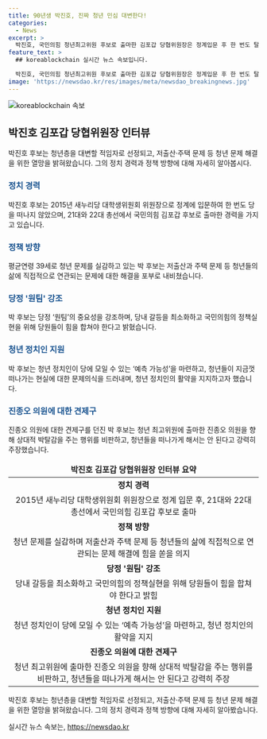 ```yaml
---
title: 90년생 박진호, 진짜 청년 민심 대변한다!
categories:
  - News
excerpt: >
  박진호, 국민의힘 청년최고위원 후보로 출마한 김포갑 당협위원장은 정계입문 후 한 번도 탈당하지 않은 청년 정치인. 34세로 평균연령 39세인 김포지역에서 6년간 당협위원장을 맡아온 그는 청년 문제에 대한 열정을 드러내며, 원희룡 후보의 러닝메이트기도 하다. 또한, 당의 원팀 강조하며 윤석열 대통령에 대한 관점과 채상병 특검법에 대한 입장을 밝히며 청년 정치인의 예측 가능성과 청년들의 불안을 언급했다.
feature_text: >
  ## koreablockchain 실시간 뉴스 속보입니다.

  박진호, 국민의힘 청년최고위원 후보로 출마한 김포갑 당협위원장은 정계입문 후 한 번도 탈당하지 않은 청년 정치인. 34세로 평균연령 39세인 김포지역에서 6년간 당협위원장을 맡아온 그는 청년 문제에 대한 열정을 드러내며, 원희룡 후보의 러닝메이트기도 하다. 또한, 당의 원팀 강조하며 윤석열 대통령에 대한 관점과 채상병 특검법에 대한 입장을 밝히며 청년 정치인의 예측 가능성과 청년들의 불안을 언급했다.
image: 'https://newsdao.kr/res/images/meta/newsdao_breakingnews.jpg'
---
```


<p><img src="https://newsdao.kr/res/images/meta/newsdao_breakingnews.jpg" alt="koreablockchain 속보" /></p>

<h2 data-ke-size="size26">박진호 김포갑 당협위원장 인터뷰</h2>

<p data-ke-size="size16">박진호 후보는 청년층을 대변할 적임자로 선정되고, 저출산·주택 문제 등 청년 문제 해결을 위한 열망을 밝혀왔습니다. 그의 정치 경력과 정책 방향에 대해 자세히 알아봅시다.</p>

<h3><b><span style="color: #1a5490;">정치 경력</span></b></h3>

<p data-ke-size="size16">박진호 후보는 2015년 새누리당 대학생위원회 위원장으로 정계에 입문하여 한 번도 당을 떠나지 않았으며, 21대와 22대 총선에서 국민의힘 김포갑 후보로 출마한 경력을 가지고 있습니다.</p>

<h3><b><span style="color: #1a5490;">정책 방향</span></b></h3>

<p data-ke-size="size16">평균연령 39세로 청년 문제를 실감하고 있는 박 후보는 저출산과 주택 문제 등 청년들의 삶에 직접적으로 연관되는 문제에 대한 해결을 포부로 내비쳤습니다.</p>

<h3><b><span style="color: #1a5490;">당정 '원팀' 강조</span></b></h3>

<p data-ke-size="size16">박 후보는 당정 ‘원팀’의 중요성을 강조하며, 당내 갈등을 최소화하고 국민의힘의 정책실현을 위해 당원들이 힘을 합쳐야 한다고 밝혔습니다.</p>

<h3><b><span style="color: #1a5490;">청년 정치인 지원</span></b></h3>

<p data-ke-size="size16">박 후보는 청년 정치인이 당에 모일 수 있는 ‘예측 가능성’을 마련하고, 청년들이 지금껏 떠나가는 현실에 대한 문제의식을 드러내며, 청년 정치인의 활약을 지지하고자 했습니다.</p>

<h3><b><span style="color: #1a5490;">진종오 의원에 대한 견제구</span></b></h3>

<p data-ke-size="size16">진종오 의원에 대한 견제구를 던진 박 후보는 청년 최고위원에 출마한 진종오 의원을 향해 상대적 박탈감을 주는 행위를 비판하고, 청년들을 떠나가게 해서는 안 된다고 강력히 주장했습니다.</p>

<table>
    <thead>
        <tr>
            <td style="text-align: center; height: 17px;"><b>박진호 김포갑 당협위원장 인터뷰 요약</b></td>
        </tr>
    </thead>
    <tbody>
        <tr>
            <td style="text-align: center; height: 17px;"><b>정치 경력</b></td>
        </tr>
        <tr>
            <td style="text-align: center; height: 17px;">2015년 새누리당 대학생위원회 위원장으로 정계 입문 후, 21대와 22대 총선에서 국민의힘 김포갑 후보로 출마</td>
        </tr>
        <tr>
            <td style="text-align: center; height: 17px;"><b>정책 방향</b></td>
        </tr>
        <tr>
            <td style="text-align: center; height: 17px;">청년 문제를 실감하며 저출산과 주택 문제 등 청년들의 삶에 직접적으로 연관되는 문제 해결에 힘을 쏟을 의지</td>
        </tr>
        <tr>
            <td style="text-align: center; height: 17px;"><b>당정 '원팀' 강조</b></td>
        </tr>
        <tr>
            <td style="text-align: center; height: 17px;">당내 갈등을 최소화하고 국민의힘의 정책실현을 위해 당원들이 힘을 합쳐야 한다고 밝힘</td>
        </tr>
        <tr>
            <td style="text-align: center; height: 17px;"><b>청년 정치인 지원</b></td>
        </tr>
        <tr>
            <td style="text-align: center; height: 17px;">청년 정치인이 당에 모일 수 있는 ‘예측 가능성’을 마련하고, 청년 정치인의 활약을 지지</td>
        </tr>
        <tr>
            <td style="text-align: center; height: 17px;"><b>진종오 의원에 대한 견제구</b></td>
        </tr>
        <tr>
            <td style="text-align: center; height: 17px;">청년 최고위원에 출마한 진종오 의원을 향해 상대적 박탈감을 주는 행위를 비판하고, 청년들을 떠나가게 해서는 안 된다고 강력히 주장</td>
        </tr>
    </tbody>
</table>

<p data-ke-size="size16">박진호 후보는 청년층을 대변할 적임자로 선정되고, 저출산·주택 문제 등 청년 문제 해결을 위한 열망을 밝혀왔습니다. 그의 정치 경력과 정책 방향에 대해 자세히 알아봤습니다.</p>
실시간 뉴스 속보는, <a href="https://newsdao.kr" rel="dofollow">https://newsdao.kr</a>


